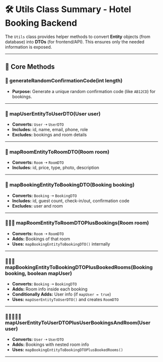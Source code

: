 # 🛠️ Utils Class Summary - Hotel Booking Backend

The `Utils` class provides helper methods to convert **Entity** objects (from database) into **DTOs** (for frontend/API). This ensures only the needed information is exposed.

---

## 📌 Core Methods

### 🔐 generateRandomConfirmationCode(int length)
- **Purpose:** Generate a unique random confirmation code (like `AB12CD`) for bookings.

---

### 👤 mapUserEntityToUserDTO(User user)
- **Converts:** `User` ➝ `UserDTO`
- **Includes:** id, name, email, phone, role
- **Excludes:** bookings and room details

---

### 🏨 mapRoomEntityToRoomDTO(Room room)
- **Converts:** `Room` ➝ `RoomDTO`
- **Includes:** id, price, type, photo, description

---

### 📅 mapBookingEntityToBookingDTO(Booking booking)
- **Converts:** `Booking` ➝ `BookingDTO`
- **Includes:** id, guest count, check-in/out, confirmation code
- **Excludes:** user and room

---

### 🏨➕📅 mapRoomEntityToRoomDTOPlusBookings(Room room)
- **Converts:** `Room` ➝ `RoomDTO`
- **Adds:** Bookings of that room
- **Uses:** `mapBookingEntityToBookingDTO()` internally

---

### 📅➕🏨 mapBookingEntityToBookingDTOPlusBookedRooms(Booking booking, boolean mapUser)
- **Converts:** `Booking` ➝ `BookingDTO`
- **Adds:** Room info inside each booking
- **Conditionally Adds:** User info (if `mapUser = true`)
- **Uses:** `mapUserEntityToUserDTO()` and creates `RoomDTO`

---

### 👤➕📅➕🏨 mapUserEntityToUserDTOPlusUserBookingsAndRoom(User user)
- **Converts:** `User` ➝ `UserDTO`
- **Adds:** Bookings with nested room info
- **Uses:** `mapBookingEntityToBookingDTOPlusBookedRooms()`

---

